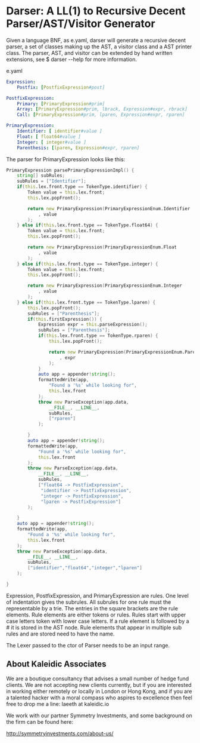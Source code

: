 # Darser: A LL(1) to Recursive Decent Parser/AST/Visitor Generator

Given a language BNF, as e.yaml, darser will generate a recursive decent parser,
a set of classes making up the AST, a visitor class and a AST printer class.
The parser, AST, and visitor can be extended by hand written extensions,
see $ darser --help for more information.

e.yaml
```yaml
Expression:
    Postfix: [PostfixExpression#post]

PostfixExpression:
    Primary: [PrimaryExpression#prim]
    Array: [PrimaryExpression#prim, lbrack, Expression#expr, rbrack]
    Call: [PrimaryExpression#prim, lparen, Expression#expr, rparen]

PrimaryExpression:
    Identifier: [ identifier#value ]
    Float: [ float64#value ]
    Integer: [ integer#value ]
    Parenthesis: [lparen, Expression#expr, rparen]
```

The parser for PrimaryExpression looks like this:
```D
PrimaryExpression parsePrimaryExpressionImpl() {
	string[] subRules;
	subRules = ["Identifier"];
	if(this.lex.front.type == TokenType.identifier) {
		Token value = this.lex.front;
		this.lex.popFront();

		return new PrimaryExpression(PrimaryExpressionEnum.Identifier
			, value
		);
	} else if(this.lex.front.type == TokenType.float64) {
		Token value = this.lex.front;
		this.lex.popFront();

		return new PrimaryExpression(PrimaryExpressionEnum.Float
			, value
		);
	} else if(this.lex.front.type == TokenType.integer) {
		Token value = this.lex.front;
		this.lex.popFront();

		return new PrimaryExpression(PrimaryExpressionEnum.Integer
			, value
		);
	} else if(this.lex.front.type == TokenType.lparen) {
		this.lex.popFront();
		subRules = ["Parenthesis"];
		if(this.firstExpression()) {
			Expression expr = this.parseExpression();
			subRules = ["Parenthesis"];
			if(this.lex.front.type == TokenType.rparen) {
				this.lex.popFront();

				return new PrimaryExpression(PrimaryExpressionEnum.Parenthesis
					, expr
				);
			}
			auto app = appender!string();
			formattedWrite(app,
				"Found a '%s' while looking for",
				this.lex.front
			);
			throw new ParseException(app.data,
				__FILE__, __LINE__,
				subRules,
				["rparen"]
			);

		}
		auto app = appender!string();
		formattedWrite(app,
			"Found a '%s' while looking for",
			this.lex.front
		);
		throw new ParseException(app.data,
			__FILE__, __LINE__,
			subRules,
			["float64 -> PostfixExpression",
			 "identifier -> PostfixExpression",
			 "integer -> PostfixExpression",
			 "lparen -> PostfixExpression"]
		);

	}
	auto app = appender!string();
	formattedWrite(app,
		"Found a '%s' while looking for",
		this.lex.front
	);
	throw new ParseException(app.data,
		__FILE__, __LINE__,
		subRules,
		["identifier","float64","integer","lparen"]
	);

}
```

Expression, PostfixExpression, and PrimaryExpression are rules.
One level of indentation gives the subrules.
All subrules for one rule must the representable by a trie.
The entries in the square brackets are the rule elements.
Rule elements are either tokens or rules.
Rules start with upper case letters token with lower case letters.
If a rule element is followed by a # it is stored in the AST node.
Rule elements that appear in multiple sub rules and are stored need to have the
name.

The Lexer passed to the ctor of Parser needs to be an input range.

About Kaleidic Associates
-------------------------
We are a boutique consultancy that advises a small number of hedge fund clients.  We are
not accepting new clients currently, but if you are interested in working either remotely
or locally in London or Hong Kong, and if you are a talented hacker with a moral compass
who aspires to excellence then feel free to drop me a line: laeeth at kaleidic.io

We work with our partner Symmetry Investments, and some background on the firm can be
found here:

http://symmetryinvestments.com/about-us/
